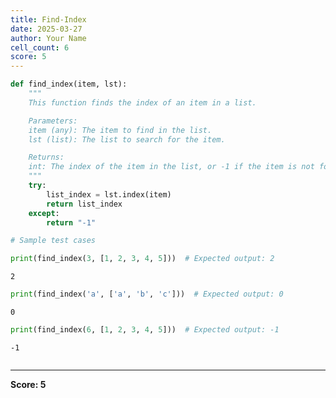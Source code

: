 ```yaml
---
title: Find-Index
date: 2025-03-27
author: Your Name
cell_count: 6
score: 5
---
```


```python
def find_index(item, lst):
    """
    This function finds the index of an item in a list.

    Parameters:
    item (any): The item to find in the list.
    lst (list): The list to search for the item.

    Returns:
    int: The index of the item in the list, or -1 if the item is not found.
    """
    try:
        list_index = lst.index(item)
        return list_index
    except:
        return "-1"
```


```python
# Sample test cases
```


```python
print(find_index(3, [1, 2, 3, 4, 5]))  # Expected output: 2
```

    2



```python
print(find_index('a', ['a', 'b', 'c']))  # Expected output: 0
```

    0



```python
print(find_index(6, [1, 2, 3, 4, 5]))  # Expected output: -1
```

    -1



```python

```


---
**Score: 5**
